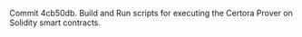 Commit 4cb50db.                    Build and Run scripts for executing the Certora Prover on Solidity smart contracts.